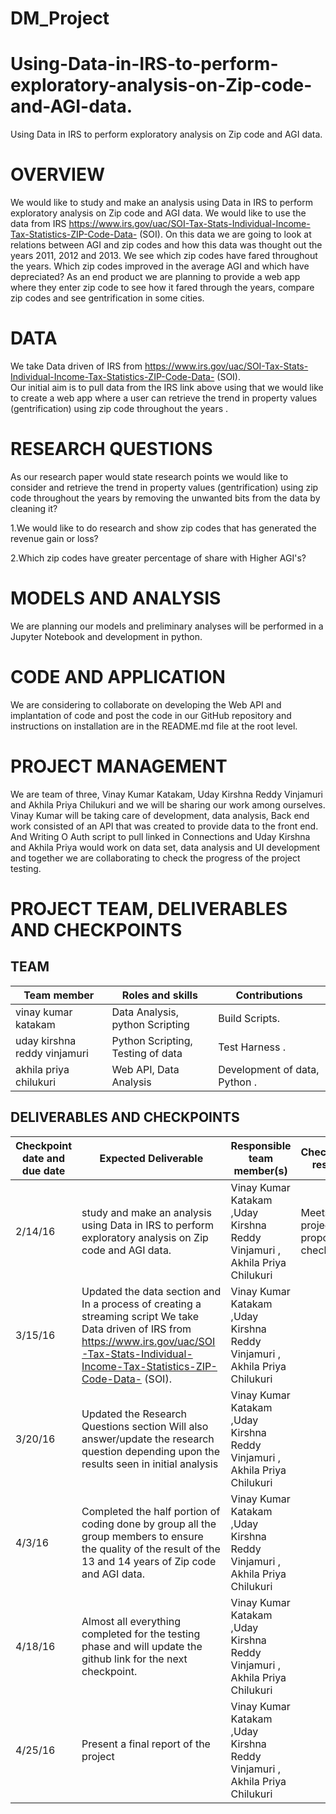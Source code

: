 # DM_Project
# Using-Data-in-IRS-to-perform-exploratory-analysis-on-Zip-code-and-AGI-data.
Using Data in IRS to perform exploratory analysis on Zip code and AGI data.
#  OVERVIEW
We would like to study and make an analysis using Data in IRS to perform exploratory analysis on Zip code and AGI data.  We would like to use the data from IRS https://www.irs.gov/uac/SOI-Tax-Stats-Individual-Income-Tax-Statistics-ZIP-Code-Data- (SOI). On this data we are going to look at relations between AGI and zip codes and how this data was thought out the years 2011, 2012 and 2013. We see which zip codes have fared throughout the years. Which zip codes improved in the average AGI and which have depreciated? As an end product we are planning to provide a web app where they enter zip code to see how it fared through the years, compare zip codes and see gentrification in some cities.  
# DATA
We take Data driven of IRS from https://www.irs.gov/uac/SOI-Tax-Stats-Individual-Income-Tax-Statistics-ZIP-Code-Data- (SOI).  
Our initial aim is to pull data from the IRS link above using that we would like to create a web app where a user can retrieve the trend in property values (gentrification) using zip code throughout the years . 
# RESEARCH QUESTIONS 
As our research paper would state research points we would like to consider and retrieve the trend in property values (gentrification) using zip code throughout the years by removing the unwanted bits from the data by cleaning it? 

1.We would like to do research and show zip codes that has generated the revenue gain or loss?

2.Which zip codes have greater percentage of share with Higher AGI's?
# MODELS AND ANALYSIS 
We are planning our models and preliminary analyses will be performed in a Jupyter Notebook and development in python. 
  
# CODE AND APPLICATION 
We are considering to collaborate on developing the Web API and implantation of code and post the code in our GitHub repository and instructions on installation are in the README.md file at the root level. 
# PROJECT MANAGEMENT 
We are team of three, Vinay Kumar Katakam, Uday Kirshna Reddy Vinjamuri and Akhila Priya Chilukuri and we will be sharing our work among ourselves. Vinay Kumar will be taking care of development, data analysis, Back end work consisted of an API that was created to provide data to the front end. And Writing O Auth script to pull linked in Connections and Uday Kirshna and Akhila Priya would work on data set, data analysis and UI development and together we are collaborating to check the progress of the project testing.  
 
# PROJECT TEAM, DELIVERABLES AND CHECKPOINTS 
## TEAM
| Team member                  | Roles and skills                       | Contributions                               |
|------------------------------|----------------------------------------|---------------------------------------------|
| vinay kumar katakam | Data Analysis, python Scripting |Build Scripts.|
| uday kirshna reddy vinjamuri |Python Scripting, Testing of data| Test Harness .|
| akhila priya chilukuri | Web API, Data Analysis | Development of data, Python .|

 
 

## DELIVERABLES AND CHECKPOINTS


| Checkpoint date and due date| Expected Deliverable                                                          | Responsible team member(s) | Checkpoint results                                                                                                                  |
|---------------|-------------------------------------------------------------------------------|----------------------------|-------------------------------------------------------------------------------------------------------------------------------------|
|2/14/16| study and make an analysis using Data in IRS to perform exploratory analysis on Zip code and AGI data.  | Vinay Kumar Katakam ,Uday Kirshna Reddy Vinjamuri , Akhila Priya Chilukuri   | Meets project proposal check point |
|3/15/16 |Updated the data section and  In a process of creating a streaming script We take Data driven of IRS from https://www.irs.gov/uac/SOI-Tax-Stats-Individual-Income-Tax-Statistics-ZIP-Code-Data- (SOI).| Vinay Kumar Katakam ,Uday Kirshna Reddy Vinjamuri , Akhila Priya Chilukuri  |                      |
| 3/20/16 | Updated the Research Questions section Will also answer/update the research question depending upon the results seen in initial analysis | Vinay Kumar Katakam ,Uday Kirshna Reddy Vinjamuri , Akhila Priya Chilukuri  |                      |
| 4/3/16 | Completed the half portion of  coding done by group all the group members to ensure the quality of the result of the 13 and 14 years of  Zip code and AGI data.   | Vinay Kumar Katakam ,Uday Kirshna Reddy Vinjamuri , Akhila Priya Chilukuri  |                      |
| 4/18/16 | Almost all everything completed for the testing phase and will update the github link for the next checkpoint. | Vinay Kumar Katakam ,Uday Kirshna Reddy Vinjamuri , Akhila Priya Chilukuri  |           |
| 4/25/16 | Present a final report of the project  | Vinay Kumar Katakam ,Uday Kirshna Reddy Vinjamuri , Akhila Priya Chilukuri  |           |






